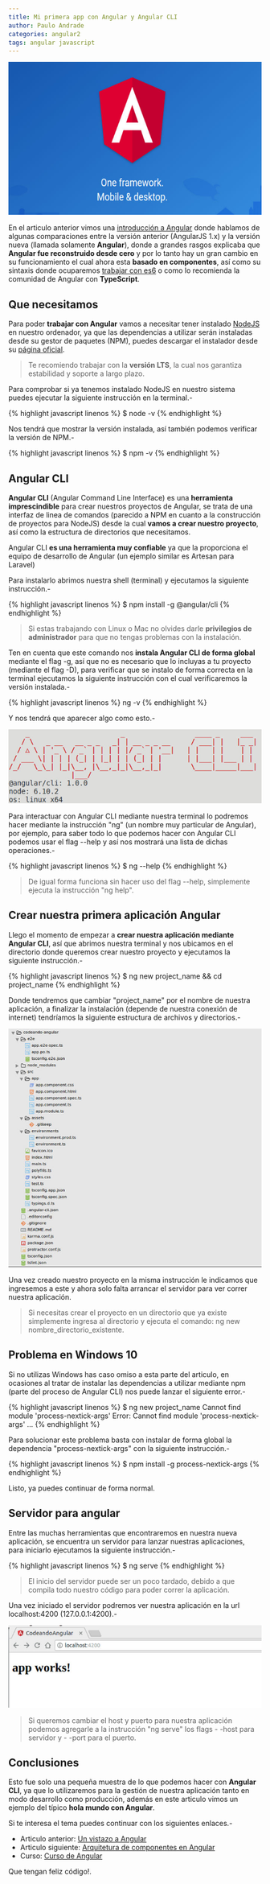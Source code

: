 ```yaml
---
title: Mi primera app con Angular y Angular CLI
author: Paulo Andrade
categories: angular2
tags: angular javascript
---
```


![Angular](/img/angular2.jpg)

En el articulo anterior vimos una [introducción a Angular](/articulos/un-vistazo-a-angular-2.html) donde hablamos de algunas comparaciones entre la versión anterior (AngularJS 1.x) y la versión nueva (llamada solamente **Angular**), donde a grandes rasgos explicaba que **Angular fue reconstruido desde cero** y por lo tanto hay un gran cambio en su funcionamiento el cual ahora esta **basado en componentes**, así como su sintaxis donde ocuparemos [trabajar con es6](/articulos/introduccion-a-es6-javascript.html) o como lo recomienda la comunidad de Angular con **TypeScript**.

## Que necesitamos

Para poder **trabajar con Angular** vamos a necesitar tener instalado [NodeJS](/articulos/introduccion-a-nodejs.html) en nuestro ordenador, ya que las dependencias a utilizar serán instaladas desde su gestor de paquetes (NPM), puedes descargar el instalador desde su [página oficial](https://nodejs.org).

> Te recomiendo trabajar con la **versión LTS**, la cual nos garantiza estabilidad y soporte a largo plazo.

Para comprobar si ya tenemos instalado NodeJS en nuestro sistema puedes ejecutar la siguiente instrucción en la terminal.-

{% highlight javascript linenos %}
$ node -v
{% endhighlight %}

Nos tendrá que mostrar la versión instalada, así también podemos verificar la versión de NPM.-

{% highlight javascript linenos %}
$ npm -v
{% endhighlight %}

## Angular CLI

**Angular CLI** (Angular Command Line Interface) es una **herramienta imprescindible** para crear nuestros proyectos de Angular, se trata de una interfaz de linea de comandos (parecido a NPM en cuanto a la construcción de proyectos para NodeJS) desde la cual **vamos a crear nuestro proyecto**, así como la estructura de directorios que necesitamos.

Angular CLI **es una herramienta muy confiable** ya que la proporciona el equipo de desarrollo de Angular (un ejemplo similar es Artesan para Laravel)

Para instalarlo abrimos nuestra shell (terminal) y ejecutamos la siguiente instrucción.-

{% highlight javascript linenos %}
$ npm install -g @angular/cli
{% endhighlight %}

> Si estas trabajando con Linux o Mac no olvides darle **privilegios de administrador** para que no tengas problemas con la instalación.

Ten en cuenta que este comando nos **instala Angular CLI de forma global** mediante el flag -g, así que no es necesario que lo incluyas a tu proyecto (mediante el flag -D), para verificar que se instalo de forma correcta en la terminal ejecutamos la siguiente instrucción con el cual verificaremos la versión instalada.-

{% highlight javascript linenos %}
ng -v
{% endhighlight %}

Y nos tendrá que aparecer algo como esto.-

![Angular CLI](/img/angularcli.jpg)

Para interactuar con Angular CLI mediante nuestra terminal lo podremos hacer mediante la instrucción "ng" (un nombre muy particular de Angular), por ejemplo, para saber todo lo que podemos hacer con Angular CLI podemos usar el flag --help y así nos mostrará una lista de dichas operaciones.-

{% highlight javascript linenos %}
$ ng --help
{% endhighlight %}

> De igual forma funciona sin hacer uso del flag --help, simplemente ejecuta la instrucción "ng help".

## Crear nuestra primera aplicación Angular

Llego el momento de empezar a **crear nuestra aplicación mediante Angular CLI**, así que abrimos nuestra terminal y nos ubicamos en el directorio donde queremos crear nuestro proyecto y ejecutamos la siguiente instrucción.-

{% highlight javascript linenos %}
$ ng new project_name && cd project_name
{% endhighlight %}

Donde tendremos que cambiar "project_name" por el nombre de nuestra aplicación, a finalizar la instalación (depende de nuestra conexión de internet) tendríamos la siguiente estructura de archivos y directorios.-

![Estructura de archivos y directorio](/img/estructura_angular_cli.jpg)

Una vez creado nuestro proyecto en la misma instrucción le indicamos que ingresemos a este y ahora solo falta arrancar el servidor para ver correr nuestra aplicación.

> Si necesitas crear el proyecto en un directorio que ya existe simplemente ingresa al directorio y ejecuta el comando: ng new nombre_directorio_existente.

## Problema en Windows 10

Si no utilizas Windows has caso omiso a esta parte del articulo, en ocasiones al tratar de instalar las dependencias a utilizar mediante npm (parte del proceso de Angular CLI) nos puede lanzar el siguiente error.-

{% highlight javascript linenos %}
$ ng new project_name
Cannot find module 'process-nextick-args'
Error: Cannot find module 'process-nextick-args'
...
{% endhighlight %}

Para solucionar este problema basta con instalar de forma global la dependencia "process-nextick-args" con la siguiente instrucción.-

{% highlight javascript linenos %}
$ npm install -g process-nextick-args
{% endhighlight %}

Listo, ya puedes continuar de forma normal.

## Servidor para angular

Entre las muchas herramientas que encontraremos en nuestra nueva aplicación, se encuentra un servidor para lanzar nuestras aplicaciones, para iniciarlo ejecutamos la siguiente instrucción.-

{% highlight javascript linenos %}
$ ng serve
{% endhighlight %}

> El inicio del servidor puede ser un poco tardado, debido a que compila todo nuestro código para poder correr la aplicación.

Una vez iniciado el servidor podremos ver nuestra aplicación en la url localhost:4200 (127.0.0.1:4200).-

![Servidor angular cli](/img/server_angular_cli.jpg)

> Si queremos cambiar el host y puerto para nuestra aplicación podemos agregarle a la instrucción "ng serve" los flags - -host para servidor y - -port para el puerto.

## Conclusiones

Esto fue solo una pequeña muestra de lo que podemos hacer con **Angular CLI**, ya que lo utilizaremos para la gestión de nuestra aplicación tanto en modo desarrollo como producción, además en este articulo vimos un ejemplo del típico **hola mundo con Angular**.

Si te interesa el tema puedes continuar con los siguientes enlaces.-

* Articulo anterior: [Un vistazo a Angular](/articulos/un-vistazo-a-angular-2.html)
* Articulo siguiente: [Arquitetura de componentes en Angular](/articulos/arquitectura-de-componentes-en-angular.html)
* Curso: [Curso de Angular](https://github.com/Codeandomx/curso-de-introduccion-a-angular)

Que tengan feliz código!.